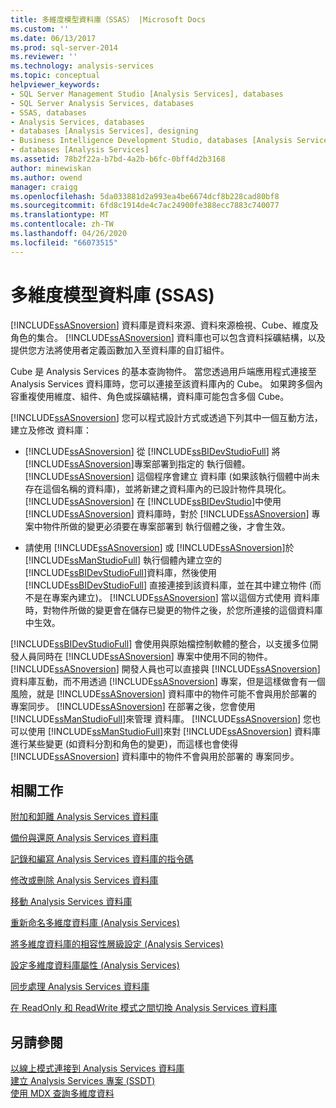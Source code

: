 ```yaml
---
title: 多維度模型資料庫（SSAS） |Microsoft Docs
ms.custom: ''
ms.date: 06/13/2017
ms.prod: sql-server-2014
ms.reviewer: ''
ms.technology: analysis-services
ms.topic: conceptual
helpviewer_keywords:
- SQL Server Management Studio [Analysis Services], databases
- SQL Server Analysis Services, databases
- SSAS, databases
- Analysis Services, databases
- databases [Analysis Services], designing
- Business Intelligence Development Studio, databases [Analysis Services]
- databases [Analysis Services]
ms.assetid: 78b2f22a-b7bd-4a2b-b6fc-0bff4d2b3168
author: minewiskan
ms.author: owend
manager: craigg
ms.openlocfilehash: 5da033881d2a993ea4be6674dcf8b228cad80bf8
ms.sourcegitcommit: 6fd8c1914de4c7ac24900fe388ecc7883c740077
ms.translationtype: MT
ms.contentlocale: zh-TW
ms.lasthandoff: 04/26/2020
ms.locfileid: "66073515"
---
```

# <a name="multidimensional-model-databases-ssas"></a>多維度模型資料庫 (SSAS)
  [!INCLUDE[ssASnoversion](../../includes/ssasnoversion-md.md)] 資料庫是資料來源、資料來源檢視、Cube、維度及角色的集合。 [!INCLUDE[ssASnoversion](../../includes/ssasnoversion-md.md)] 資料庫也可以包含資料採礦結構，以及提供您方法將使用者定義函數加入至資料庫的自訂組件。  
  
 Cube 是 Analysis Services 的基本查詢物件。 當您透過用戶端應用程式連接至 Analysis Services 資料庫時，您可以連接至該資料庫內的 Cube。 如果跨多個內容重複使用維度、組件、角色或採礦結構，資料庫可能包含多個 Cube。  
  
 [!INCLUDE[ssASnoversion](../../includes/ssasnoversion-md.md)] 您可以程式設計方式或透過下列其中一個互動方法，建立及修改  資料庫：  
  
-   [!INCLUDE[ssASnoversion](../../includes/ssasnoversion-md.md)] 從 [!INCLUDE[ssBIDevStudioFull](../../includes/ssbidevstudiofull-md.md)] 將 [!INCLUDE[ssASnoversion](../../includes/ssasnoversion-md.md)]專案部署到指定的  執行個體。 [!INCLUDE[ssASnoversion](../../includes/ssasnoversion-md.md)] 這個程序會建立  資料庫 (如果該執行個體中尚未存在這個名稱的資料庫)，並將新建之資料庫內的已設計物件具現化。 [!INCLUDE[ssASnoversion](../../includes/ssasnoversion-md.md)] 在 [!INCLUDE[ssBIDevStudio](../../includes/ssbidevstudio-md.md)]中使用 [!INCLUDE[ssASnoversion](../../includes/ssasnoversion-md.md)] 資料庫時，對於 [!INCLUDE[ssASnoversion](../../includes/ssasnoversion-md.md)] 專案中物件所做的變更必須要在專案部署到  執行個體之後，才會生效。  
  
-   請使用 [!INCLUDE[ssASnoversion](../../includes/ssasnoversion-md.md)] 或 [!INCLUDE[ssASnoversion](../../includes/ssasnoversion-md.md)]於 [!INCLUDE[ssManStudioFull](../../includes/ssmanstudiofull-md.md)] 執行個體內建立空的 [!INCLUDE[ssBIDevStudioFull](../../includes/ssbidevstudiofull-md.md)]資料庫，然後使用 [!INCLUDE[ssBIDevStudioFull](../../includes/ssbidevstudiofull-md.md)] 直接連接到該資料庫，並在其中建立物件 (而不是在專案內建立)。 [!INCLUDE[ssASnoversion](../../includes/ssasnoversion-md.md)] 當以這個方式使用  資料庫時，對物件所做的變更會在儲存已變更的物件之後，於您所連接的這個資料庫中生效。  
  
 [!INCLUDE[ssBIDevStudioFull](../../includes/ssbidevstudiofull-md.md)] 會使用與原始檔控制軟體的整合，以支援多位開發人員同時在 [!INCLUDE[ssASnoversion](../../includes/ssasnoversion-md.md)] 專案中使用不同的物件。 [!INCLUDE[ssASnoversion](../../includes/ssasnoversion-md.md)] 開發人員也可以直接與 [!INCLUDE[ssASnoversion](../../includes/ssasnoversion-md.md)] 資料庫互動，而不用透過 [!INCLUDE[ssASnoversion](../../includes/ssasnoversion-md.md)] 專案，但是這樣做會有一個風險，就是 [!INCLUDE[ssASnoversion](../../includes/ssasnoversion-md.md)] 資料庫中的物件可能不會與用於部署的  專案同步。 [!INCLUDE[ssASnoversion](../../includes/ssasnoversion-md.md)] 在部署之後，您會使用 [!INCLUDE[ssManStudioFull](../../includes/ssmanstudiofull-md.md)]來管理  資料庫。 [!INCLUDE[ssASnoversion](../../includes/ssasnoversion-md.md)] 您也可以使用 [!INCLUDE[ssManStudioFull](../../includes/ssmanstudiofull-md.md)]來對 [!INCLUDE[ssASnoversion](../../includes/ssasnoversion-md.md)] 資料庫進行某些變更 (如資料分割和角色的變更)，而這樣也會使得 [!INCLUDE[ssASnoversion](../../includes/ssasnoversion-md.md)] 資料庫中的物件不會與用於部署的  專案同步。  
  
## <a name="related-tasks"></a>相關工作  
 [附加和卸離 Analysis Services 資料庫](attach-and-detach-analysis-services-databases.md)  
  
 [備份與還原 Analysis Services 資料庫](backup-and-restore-of-analysis-services-databases.md)  
  
 [記錄和編寫 Analysis Services 資料庫的指令碼](document-and-script-an-analysis-services-database.md)  
  
 [修改或刪除 Analysis Services 資料庫](modify-or-delete-an-analysis-services-database.md)  
  
 [移動 Analysis Services 資料庫](move-an-analysis-services-database.md)  
  
 [重新命名多維度資料庫 &#40;Analysis Services&#41;](rename-a-multidimensional-database-analysis-services.md)  
  
 [將多維度資料庫的相容性層級設定 &#40;Analysis Services&#41;](compatibility-level-of-a-multidimensional-database-analysis-services.md)  
  
 [設定多維度資料庫屬性 &#40;Analysis Services&#41;](set-multidimensional-database-properties-analysis-services.md)  
  
 [同步處理 Analysis Services 資料庫](synchronize-analysis-services-databases.md)  
  
 [在 ReadOnly 和 ReadWrite 模式之間切換 Analysis Services 資料庫](switch-an-analysis-services-database-between-readonly-and-readwrite-modes.md)  
  
## <a name="see-also"></a>另請參閱  
 [以線上模式連接到 Analysis Services 資料庫](connect-in-online-mode-to-an-analysis-services-database.md)   
 [建立 Analysis Services 專案 &#40;SSDT&#41;](create-an-analysis-services-project-ssdt.md)   
 [使用 MDX 查詢多維度資料](mdx/querying-multidimensional-data-with-mdx.md)  
  
  
